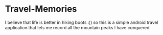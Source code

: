 # Travel-Memories
I believe that life is better in hiking boots :)) so this is a simple android travel application that lets me record all the mountain peaks I have conquered
